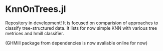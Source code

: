 # KnnOnTrees.jl

Repository in development!
It is focused on comparision of approaches to classify tree-structured data. It lists for now simple KNN with various tree metrices and hmill classifier.

(GHMill package from dependencies is now avaliable online for now)